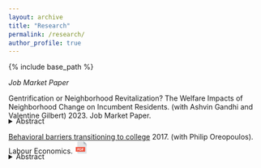 ```yaml
---
layout: archive
title: "Research"
permalink: /research/
author_profile: true
---
```


{% include base_path %}

*Job Market Paper*

Gentrification or Neighborhood Revitalization? The Welfare Impacts of Neighborhood Change on Incumbent Residents. (with Ashvin Gandhi and Valentine Gilbert) 2023. Job Market Paper. 
<details style="margin-top: -20px;">
    <summary>Abstract</summary>
	IPR
</details>

[Behavioral barriers transitioning to college](https://www.sciencedirect.com/science/article/pii/S0927537117300556) 2017. (with Philip Oreopoulos). Labour Economics. <a href="/files/LE_2017.pdf" target="_blank" rel="noopener noreferrer"> <img alt="drawing" src="/images/pdf.png" width="25"></a> 
<details style="margin-top: -20px;">
    <summary>Abstract</summary>
    This paper presents a review of mostly experimental evidence demonstrating the potential usefulness of simplifying the college admission and enrollment process. Seemingly small differences in the process of students transitioning to college often determine whether some matriculate or not. Behavioral models that imply the possibility of sub-optimal long-run outcomes may be needed to better explain these results. We argue that the model which fits the results best is one where some students are inattentive to their college possibilities and therefore let opportunity slip by. Making the process to get to college easier and more salient helps offset this inattentiveness and prevents some exiting high school from falling through the cracks.
</details>
